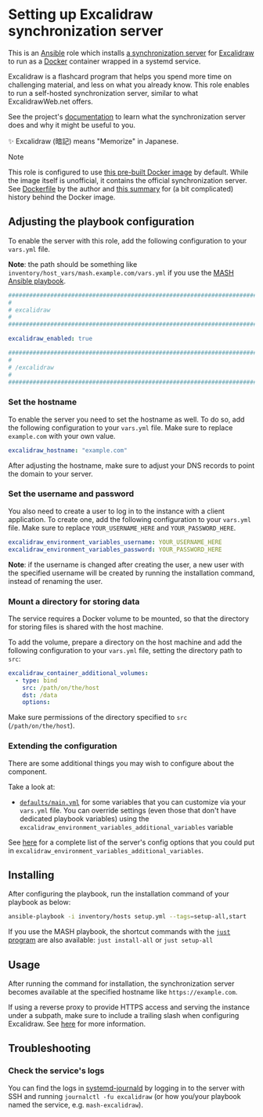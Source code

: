 <!--
SPDX-FileCopyrightText: 2020 - 2024 MDAD project contributors
SPDX-FileCopyrightText: 2020 - 2024 Slavi Pantaleev
SPDX-FileCopyrightText: 2020 Aaron Raimist
SPDX-FileCopyrightText: 2020 Chris van Dijk
SPDX-FileCopyrightText: 2020 Dominik Zajac
SPDX-FileCopyrightText: 2020 Mickaël Cornière
SPDX-FileCopyrightText: 2022 François Darveau
SPDX-FileCopyrightText: 2022 Julian Foad
SPDX-FileCopyrightText: 2022 Warren Bailey
SPDX-FileCopyrightText: 2023 Antonis Christofides
SPDX-FileCopyrightText: 2023 Felix Stupp
SPDX-FileCopyrightText: 2023 Pierre 'McFly' Marty
SPDX-FileCopyrightText: 2024 - 2025 Suguru Hirahara

SPDX-License-Identifier: AGPL-3.0-or-later
-->

# Setting up Excalidraw synchronization server

This is an [Ansible](https://www.ansible.com/) role which installs [a synchronization server](https://github.com/excalidraw/excalidraw/tree/main/docs/syncserver) for [Excalidraw](https://apps.excalidrawweb.net) to run as a [Docker](https://www.docker.com/) container wrapped in a systemd service.

Excalidraw is a flashcard program that helps you spend more time on challenging material, and less on what you already know. This role enables to run a self-hosted synchronization server, similar to what ExcalidrawWeb.net offers.

See the project's [documentation](https://docs.excalidrawweb.net/sync-server.html) to learn what the synchronization server does and why it might be useful to you.

✨ Excalidraw (暗記) means "Memorize" in Japanese.

>[!NOTE]
>
> This role is configured to use [this pre-built Docker image](https://github.com/luckyturtledev/docker-images/pkgs/container/excalidraw) by default. While the image itself is unofficial, it contains the official synchronization server. See [Dockerfile](https://github.com/LuckyTurtleDev/docker-images/blob/main/dockerfiles/excalidraw/Dockerfile) by the author and [this summary](https://github.com/truecharts/public/issues/17318#issue-2092096085) for (a bit complicated) history behind the Docker image.

## Adjusting the playbook configuration

To enable the server with this role, add the following configuration to your `vars.yml` file.

**Note**: the path should be something like `inventory/host_vars/mash.example.com/vars.yml` if you use the [MASH Ansible playbook](https://github.com/mother-of-all-self-hosting/mash-playbook).

```yaml
########################################################################
#                                                                      #
# excalidraw                                                           #
#                                                                      #
########################################################################

excalidraw_enabled: true

########################################################################
#                                                                      #
# /excalidraw                                                          #
#                                                                      #
########################################################################
```

### Set the hostname

To enable the server you need to set the hostname as well. To do so, add the following configuration to your `vars.yml` file. Make sure to replace `example.com` with your own value.

```yaml
excalidraw_hostname: "example.com"
```

After adjusting the hostname, make sure to adjust your DNS records to point the domain to your server.

### Set the username and password

You also need to create a user to log in to the instance with a client application. To create one, add the following configuration to your `vars.yml` file. Make sure to replace `YOUR_USERNAME_HERE` and `YOUR_PASSWORD_HERE`.

```yaml
excalidraw_environment_variables_username: YOUR_USERNAME_HERE
excalidraw_environment_variables_password: YOUR_PASSWORD_HERE
```

**Note**: if the username is changed after creating the user, a new user with the specified username will be created by running the installation command, instead of renaming the user.

### Mount a directory for storing data

The service requires a Docker volume to be mounted, so that the directory for storing files is shared with the host machine.

To add the volume, prepare a directory on the host machine and add the following configuration to your `vars.yml` file, setting the directory path to `src`:

```yaml
excalidraw_container_additional_volumes:
  - type: bind
    src: /path/on/the/host
    dst: /data
    options:
```

Make sure permissions of the directory specified to `src` (`/path/on/the/host`).

### Extending the configuration

There are some additional things you may wish to configure about the component.

Take a look at:

- [`defaults/main.yml`](../defaults/main.yml) for some variables that you can customize via your `vars.yml` file. You can override settings (even those that don't have dedicated playbook variables) using the `excalidraw_environment_variables_additional_variables` variable

See [here](https://github.com/LuckyTurtleDev/docker-images/blob/main/dockerfiles/excalidraw/README.md) for a complete list of the server's config options that you could put in `excalidraw_environment_variables_additional_variables`.

## Installing

After configuring the playbook, run the installation command of your playbook as below:

```sh
ansible-playbook -i inventory/hosts setup.yml --tags=setup-all,start
```

If you use the MASH playbook, the shortcut commands with the [`just` program](https://github.com/mother-of-all-self-hosting/mash-playbook/blob/main/docs/just.md) are also available: `just install-all` or `just setup-all`

## Usage

After running the command for installation, the synchronization server becomes available at the specified hostname like `https://example.com`.

If using a reverse proxy to provide HTTPS access and serving the instance under a subpath, make sure to include a trailing slash when configuring Excalidraw. See [here](https://docs.excalidrawweb.net/sync-server.html#reverse-proxies) for more information.

## Troubleshooting

### Check the service's logs

You can find the logs in [systemd-journald](https://www.freedesktop.org/software/systemd/man/systemd-journald.service.html) by logging in to the server with SSH and running `journalctl -fu excalidraw` (or how you/your playbook named the service, e.g. `mash-excalidraw`).
